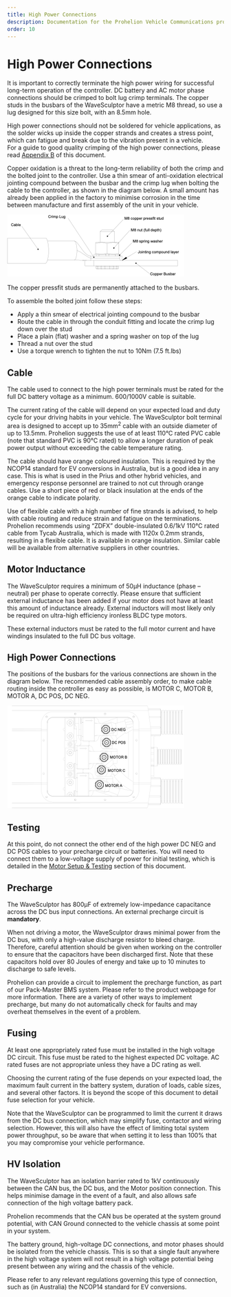 ```yaml
---
title: High Power Connections
description: Documentation for the Prohelion Vehicle Communications protocol
order: 10
---
```


# High Power Connections

It is important to correctly terminate the high power wiring for successful long-term operation of the controller.  DC battery and AC motor phase connections should be crimped to bolt lug crimp terminals.  The copper studs in the busbars of the WaveSculptor have a metric M8 thread, so use a lug designed for this size bolt, with an 8.5mm hole.  

High power connections should not be soldered for vehicle applications, as the solder wicks up inside the copper strands and creates a stress point, which can fatigue and break due to the vibration present in a vehicle.  
For a guide to good quality crimping of the high power connections, please read [Appendix B](150_Appendix_B.md) of this document.

Copper oxidation is a threat to the long-term reliability of both the crimp and the bolted joint to the controller.  Use a thin smear of anti-oxidation electrical jointing compound between the busbar and the crimp lug when bolting the cable to the controller, as shown in the diagram below.  A small amount has already been applied in the factory to minimise corrosion in the time between manufacture and first assembly of the unit in your vehicle.

![copper oxidation diagram](images/high_power_connections1.png)

The copper pressfit studs are permanently attached to the busbars.  

To assemble the bolted joint follow these steps:

*   Apply a thin smear of electrical jointing compound to the busbar
*   Route the cable in through the conduit fitting and locate the crimp lug down over the stud
*   Place a plain (flat) washer and a spring washer on top of the lug
*   Thread a nut over the stud
*   Use a torque wrench to tighten the nut to 10Nm (7.5 ft.lbs)

## Cable 

The cable used to connect to the high power terminals must be rated for the full DC battery voltage as a minimum.  600/1000V cable is suitable.

The current rating of the cable will depend on your expected load and duty cycle for your driving habits in your vehicle.  The WaveSculptor bolt terminal area is designed to accept up to 35mm<sup>2</sup> cable with an outside diameter of up to 13.5mm.  Prohelion suggests the use of at least 110°C rated PVC cable (note that standard PVC is 90°C rated) to allow a longer duration of peak power output without exceeding the cable temperature rating.  

The cable should have orange coloured insulation.  This is required by the NCOP14 standard for EV conversions in Australia, but is a good idea in any case.  This is what is used in the Prius and other hybrid vehicles, and emergency response personnel are trained to not cut through orange cables.  Use a short piece of red or black insulation at the ends of the orange cable to indicate polarity.

Use of flexible cable with a high number of fine strands is advised, to help with cable routing and reduce strain and fatigue on the terminations.  Prohelion recommends using “ZDFX” double-insulated 0.6/1kV 110°C rated cable from Tycab Australia, which is made with 1120x 0.2mm strands, resulting in a flexible cable.  It is available in orange insulation.  Similar cable will be available from alternative suppliers in other countries.

## Motor Inductance

The WaveSculptor requires a minimum of 50µH inductance (phase – neutral) per phase to operate correctly. Please ensure that sufficient external inductance has been added if your motor does not have at least this amount of inductance already.  External inductors will most likely only be required on ultra-high efficiency ironless BLDC type motors.

These external inductors must be rated to the full motor current and have windings insulated to the full DC bus voltage.

## High Power Connections

The positions of the busbars for the various connections are shown in the diagram below.  The recommended cable assembly order, to make cable routing inside the controller as easy as possible, is MOTOR C, MOTOR B, MOTOR A, DC POS, DC NEG.

![busbars position](images/high_power_connections2.png)


## Testing

At this point, do not connect the other end of the high power DC NEG and DC POS cables to your precharge circuit or batteries.  You will need to connect them to a low-voltage supply of power for initial testing, which is detailed in the [Motor Setup & Testing](110_Motor_Setup_And_Testing.md) section of this document.

## Precharge

The WaveSculptor has 800µF of extremely low-impedance capacitance across the DC bus input connections. An external precharge circuit is <strong>mandatory</strong>.

When not driving a motor, the WaveSculptor draws minimal power from the DC bus, with only a high-value discharge resistor to bleed charge. Therefore, careful attention should be given when working on the controller to ensure that the capacitors have been discharged first.  Note that these capacitors hold over 80 Joules of energy and take up to 10 minutes to discharge to safe levels.

Prohelion can provide a circuit to implement the precharge function, as part of our Pack-Master BMS system.  Please refer to the product webpage for more information.  There are a variety of other ways to implement precharge, but many do not automatically check for faults and may overheat themselves in the event of a problem.

## Fusing

At least one appropriately rated fuse must be installed in the high voltage DC circuit.  This fuse must be rated to the highest expected DC voltage.  AC rated fuses are not appropriate unless they have a DC rating as well.  

Choosing the current rating of the fuse depends on your expected load, the maximum fault current in the battery system, duration of loads, cable sizes, and several other factors.  It is beyond the scope of this document to detail fuse selection for your vehicle.

Note that the WaveSculptor can be programmed to limit the current it draws from the DC bus connection, which may simplify fuse, contactor and wiring selection. However, this will also have the effect of limiting total system power throughput, so be aware that when setting it to less than 100% that you may compromise your vehicle performance.

## HV Isolation

The WaveSculptor has an isolation barrier rated to 1kV continuously between the CAN bus, the DC bus, and the Motor position connection. This helps minimise damage in the event of a fault, and also allows safe connection of the high voltage battery pack.

Prohelion recommends that the CAN bus be operated at the system ground potential, with CAN Ground connected to the vehicle chassis at some point in your system.

The battery ground, high-voltage DC connections, and motor phases should be isolated from the vehicle chassis. This is so that a single fault anywhere in the high voltage system will not result in a high voltage potential being present between any wiring and the chassis of the vehicle.

Please refer to any relevant regulations governing this type of connection, such as (in Australia) the NCOP14 standard for EV conversions.







